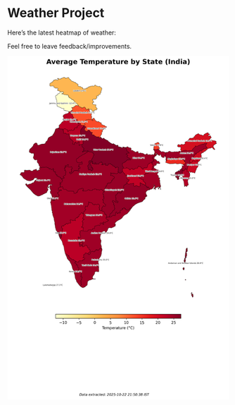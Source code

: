 # Weather Project

Here’s the latest heatmap of weather:

Feel free to leave feedback/improvements.

![India Heatmap](docs/assets/india_heatmap.png?v=F90458)
